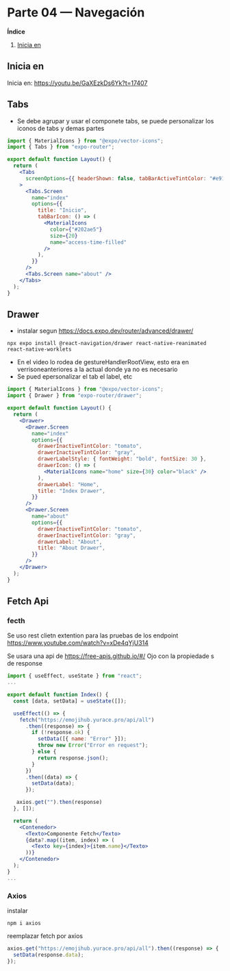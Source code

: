# Parte 04 — Navegación

**Índice**

<!-- Índice actualizado -->

1. [Inicia en](#inicia-en)

## Inicia en

Inicia en: https://youtu.be/GaXEzkDs6Yk?t=17407

## Tabs

- Se debe agrupar y usar el componete tabs, se puede personalizar los iconos de tabs y demas partes

```jsx
import { MaterialIcons } from "@expo/vector-icons";
import { Tabs } from "expo-router";

export default function Layout() {
  return (
    <Tabs
      screenOptions={{ headerShown: false, tabBarActiveTintColor: "#e91e63" }}
    >
      <Tabs.Screen
        name="index"
        options={{
          title: "Inicio",
          tabBarIcon: () => (
            <MaterialIcons
              color={"#202ae5"}
              size={20}
              name="access-time-filled"
            />
          ),
        }}
      />
      <Tabs.Screen name="about" />
    </Tabs>
  );
}
```

## Drawer

- instalar segun https://docs.expo.dev/router/advanced/drawer/

```shell
npx expo install @react-navigation/drawer react-native-reanimated react-native-worklets
```

- En el video lo rodea de gestureHandlerRootView, esto era en verrisoneanteriores a la actual donde ya no es necesario
- Se pued epersonalizar el tab el label, etc

```jsx
import { MaterialIcons } from "@expo/vector-icons";
import { Drawer } from "expo-router/drawer";

export default function Layout() {
  return (
    <Drawer>
      <Drawer.Screen
        name="index"
        options={{
          drawerInactiveTintColor: "tomato",
          drawerInactiveTintColor: "gray",
          drawerLabelStyle: { fontWeight: "bold", fontSize: 30 },
          drawerIcon: () => (
            <MaterialIcons name="home" size={30} color="black" />
          ),
          drawerLabel: "Home",
          title: "Index Drawer",
        }}
      />
      <Drawer.Screen
        name="about"
        options={{
          drawerInactiveTintColor: "tomato",
          drawerInactiveTintColor: "gray",
          drawerLabel: "About",
          title: "About Drawer",
        }}
      />
    </Drawer>
  );
}
```

## Fetch Api

### fecth

Se uso rest clietn extention para las pruebas de los endpoint https://www.youtube.com/watch?v=xDe4qYjU314

Se usara una api de https://free-apis.github.io/#/
Ojo con la propiedade s de response

```jsx
import { useEffect, useState } from "react";
...

export default function Index() {
  const [data, setData] = useState([]);

  useEffect(() => {
    fetch("https://emojihub.yurace.pro/api/all")
      .then((response) => {
        if (!response.ok) {
          setData([{ name: "Error" }]);
          throw new Error("Error en request");
        } else {
          return response.json();
        }
      })
      .then((data) => {
        setData(data);
      });

   axios.get("").then(response)
  }, []);

  return (
    <Contenedor>
      <Texto>Componente Fetch</Texto>
      {data?.map((item, index) => (
        <Texto key={index}>{item.name}</Texto>
      ))}
    </Contenedor>
  );
}
...
```

### Axios

instalar

```shell
npm i axios
```

reemplazar fetch por axios

```jsx
axios.get("https://emojihub.yurace.pro/api/all").then((response) => {
  setData(response.data);
});
```

